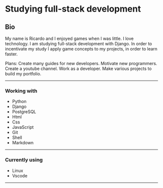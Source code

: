 # Studying full-stack development

## Bio

My name is Ricardo and I enjoyed games when I was little.
I love technology.
I am studying full-stack development with Django.
In order to incentivate my study I apply game concepts to my projects, in order to learn faster.

Plans:
Create many guides for new developers.
Motivate new programmers.
Create a youtube channel.
Work as a developer.
Make various projects to build my portfolio.

---

### Working with

- Python
- Django
- PostgreSQL
- Html
- Css
- JavaScript
- Git
- Shell
- Markdown

---

### Currently using 

- Linux
- Vscode

---
